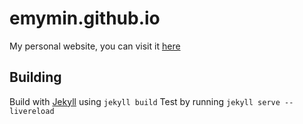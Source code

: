 # emymin.github.io
My personal website, you can visit it [here](https://emymin.net)

## Building
Build with [Jekyll](https://jekyllrb.com/) using ```jekyll build```
Test by running ```jekyll serve --livereload```

